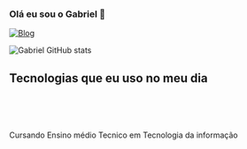### Olá eu sou o Gabriel 👋

[![Blog](https://img.shields.io/badge/Instagram-E4405F?style=for-the-badge&logo=instagram&logoColor=white)](https://www.instagram.com/quaresmasr)

![Gabriel GitHub stats](https://github-readme-stats.vercel.app/api?username=Quaresmasr&show_icons=true&theme=tokyonight)

## Tecnologias que eu uso no meu dia 

<div style="display: inline_block"><br/>
  <img align="center" alt="" src="https://img.shields.io/badge/HTML5-E34F26?style=for-the-badge&logo=html5&logoColor=white" />
  <img align="center" alt="" src="https://img.shields.io/badge/C%23-239120?style=for-the-badge&logo=c-sharp&logoColor=white" />
  <img align="center" alt="" src="https://img.shields.io/badge/CSS3-1572B6?style=for-the-badge&logo=css3&logoColor=white" />
</div><br/>

Cursando Ensino médio Tecnico em Tecnologia da informação
